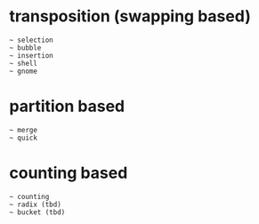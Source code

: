 # transposition (swapping based)
	~ selection
	~ bubble 
	~ insertion
 	~ shell 
  	~ gnome

# partition based
	~ merge 
	~ quick 

# counting based
	~ counting 
	~ radix (tbd)
 	~ bucket (tbd) 
